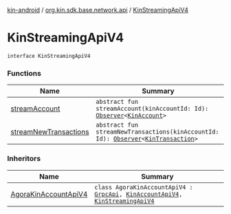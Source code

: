 [kin-android](../../index.md) / [org.kin.sdk.base.network.api](../index.md) / [KinStreamingApiV4](./index.md)

# KinStreamingApiV4

`interface KinStreamingApiV4`

### Functions

| Name | Summary |
|---|---|
| [streamAccount](stream-account.md) | `abstract fun streamAccount(kinAccountId: Id): `[`Observer`](../../org.kin.sdk.base.tools/-observer/index.md)`<`[`KinAccount`](../../org.kin.sdk.base.models/-kin-account/index.md)`>` |
| [streamNewTransactions](stream-new-transactions.md) | `abstract fun streamNewTransactions(kinAccountId: Id): `[`Observer`](../../org.kin.sdk.base.tools/-observer/index.md)`<`[`KinTransaction`](../../org.kin.sdk.base.stellar.models/-kin-transaction/index.md)`>` |

### Inheritors

| Name | Summary |
|---|---|
| [AgoraKinAccountApiV4](../../org.kin.sdk.base.network.api.agora/-agora-kin-account-api-v4/index.md) | `class AgoraKinAccountApiV4 : `[`GrpcApi`](../../org.kin.sdk.base.network.api.agora/-grpc-api/index.md)`, `[`KinAccountApiV4`](../-kin-account-api-v4/index.md)`, `[`KinStreamingApiV4`](./index.md) |
